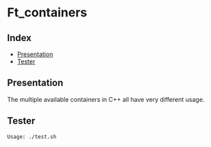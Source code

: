 # Ft_containers

## Index

* [Presentation](#Presentation)
* [Tester](#Tester)

## Presentation

The multiple available containers in C++ all have very different usage.

## Tester

	Usage: ./test.sh